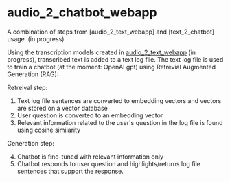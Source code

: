 # audio_2_chatbot_webapp

A combination of steps from [audio_2_text_webapp] and [text_2_chatbot] usage. (in progress)

Using the transcription models created in [audio_2_text_webapp]() (in progress), transcribed text is added to a text log file. The text log file is used to train a chatbot (at the moment: OpenAI gpt) using Retrevial Augmented Generation (RAG):

Retreival step:
1. Text log file sentences are converted to embedding vectors and vectors are stored on a vector database
2. User question is converted to an embedding vector
3. Relevant information related to the user's question in the log file is found using cosine similarity

Generation step:

4. Chatbot is fine-tuned with relevant information only
5. Chatbot responds to user question and highlights/returns log file sentences that support the response. 
